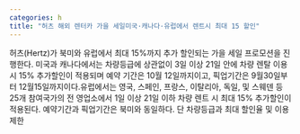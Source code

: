 ```yaml
---
categories: h
title: "허츠 해외 렌터카 가을 세일미국·캐나다·유럽에서 렌트시 최대 15 할인"
---
```

허츠(Hertz)가 북미와 유럽에서 최대 15%까지 추가 할인되는 가을 세일 프로모션을 진행한다. 미국과 캐나다에서는 차량등급에 상관없이 3일 이상 21일 안에 차량 렌탈 이용 시 15% 추가할인이 적용되며 예약 기간은 10월 12일까지이고, 픽업기간은 9월30일부터 12월15일까지이다.유럽에서는 영국, 스페인, 프랑스, 이탈리아, 독일, 및 스웨덴 등 25개 참여국가의 전 영업소에서 1일 이상 21일 이하 차량 렌트 시 최대 15% 추가할인이 적용된다. 예약기간과 픽업기간은 북미와 동일하다. 단 차량등급과 최대 할인율 및 이용제한